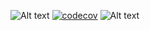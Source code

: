 ![Alt text](https://circleci.com/gh/happybai/ghost-go.png?style=shield)
[![codecov](https://codecov.io/gh/happybai/ghost-go/branch/develop/graph/badge.svg)](https://codecov.io/gh/happybai/ghost-go)
![Alt text](https://david-dm.org/username/repo.svg)
